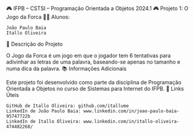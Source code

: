 🎮 IFPB – CSTSI – Programação Orientada a Objetos 2024.1 🎮
Projeto 1: O Jogo da Forca
👨‍💻 Alunos:

    João Paulo Baia
    Itallo Oliveira

📝 Descrição do Projeto

O Jogo da Forca é um jogo em que o jogador tem 6 tentativas para adivinhar as letras de uma palavra, baseando-se apenas no tamanho e numa dica da palavra.
📚 Informações Adicionais

Este projeto foi desenvolvido como parte da disciplina de Programação Orientada a Objetos no curso de Sistemas para Internet do IFPB.
🔗 Links Úteis

    GitHub de Itallo Oliveira: github.com/itallume
    LinkedIn de João Paulo Baia: www.linkedin.com/in/joao-paulo-baia-95747722b
    LinkedIn de Itallo Oliveira: www.linkedin.com/in/itallo-oliveira-474482268/